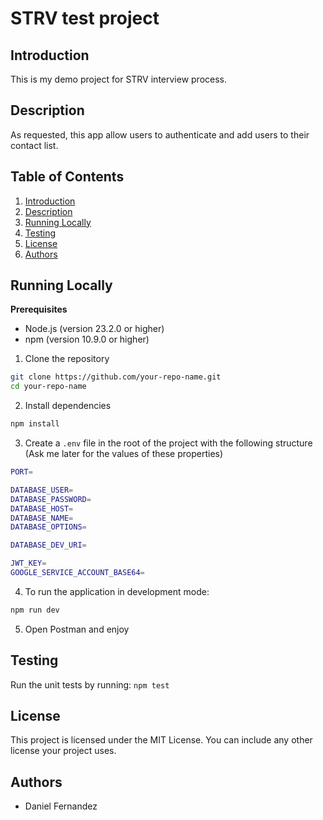 # STRV test project

## Introduction

This is my demo project for STRV interview process.

## Description

As requested, this app allow users to authenticate and add users to their contact list.

## Table of Contents

1. [Introduction](#introduction)
2. [Description](#description)
4. [Running Locally](#running-locally)
5. [Testing](#testing)
6. [License](#license)
7. [Authors](#authors)

## Running Locally

**Prerequisites**

- Node.js (version 23.2.0 or higher)
- npm (version 10.9.0 or higher)

1. Clone the repository
```bash
git clone https://github.com/your-repo-name.git
cd your-repo-name
```

2. Install dependencies
```bash
npm install
```

3. Create a `.env` file in the root of the project with the following structure (Ask me later for the values of these properties)

```bash
PORT=

DATABASE_USER=
DATABASE_PASSWORD=
DATABASE_HOST=
DATABASE_NAME=
DATABASE_OPTIONS=

DATABASE_DEV_URI=

JWT_KEY=
GOOGLE_SERVICE_ACCOUNT_BASE64=
```

4. To run the application in development mode:
```bash
npm run dev
```

5. Open Postman and enjoy

## Testing

Run the unit tests by running: `npm test`

## License

This project is licensed under the MIT License. You can include any other license your project uses.

## Authors

- Daniel Fernandez
